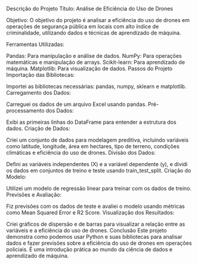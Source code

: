 Descrição do Projeto
Título: Análise de Eficiência do Uso de Drones

Objetivo: O objetivo do projeto é analisar a eficiência do uso de drones em operações de segurança pública em locais com alto índice de criminalidade, utilizando dados e técnicas de aprendizado de máquina.

Ferramentas Utilizadas:

Pandas: Para manipulação e análise de dados.
NumPy: Para operações matemáticas e manipulação de arrays.
Scikit-learn: Para aprendizado de máquina.
Matplotlib: Para visualização de dados.
Passos do Projeto
Importação das Bibliotecas:

Importei as bibliotecas necessárias: pandas, numpy, sklearn e matplotlib.
Carregamento dos Dados:

Carreguei os dados de um arquivo Excel usando pandas.
Pré-processamento dos Dados:

Exibi as primeiras linhas do DataFrame para entender a estrutura dos dados.
Criação de Dados:

Criei um conjunto de dados para modelagem preditiva, incluindo variáveis como latitude, longitude, área em hectares, tipo de terreno, condições climáticas e eficiência do uso de drones.
Divisão dos Dados:

Defini as variáveis independentes (X) e a variável dependente (y), e dividi os dados em conjuntos de treino e teste usando train_test_split.
Criação do Modelo:

Utilizei um modelo de regressão linear para treinar com os dados de treino.
Previsões e Avaliação:

Fiz previsões com os dados de teste e avaliei o modelo usando métricas como Mean Squared Error e R2 Score.
Visualização dos Resultados:

Criei gráficos de dispersão e de barras para visualizar a relação entre as variáveis e a eficiência do uso de drones.
Conclusão
Este projeto demonstra como podemos usar Python e suas bibliotecas para analisar dados e fazer previsões sobre a eficiência do uso de drones em operações policiais. É uma introdução prática ao mundo da ciência de dados e aprendizado de máquina.
